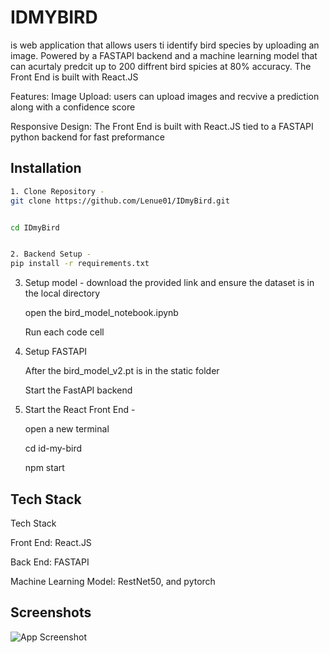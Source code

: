 # IDMYBIRD

is web application that allows users ti identify bird species by uploading an image. Powered by a FASTAPI backend and a machine learning model that can acurtaly predcit up to 200 diffrent bird spicies at 80% accuracy. The Front End is built with React.JS


Features:
Image Upload: users can upload images and recvive a prediction along with a confidence score

Responsive Design: The Front End is built with React.JS tied to a FASTAPI python backend for fast preformance 





## Installation

```bash
1. Clone Repository -
git clone https://github.com/Lenue01/IDmyBird.git


cd IDmyBird


2. Backend Setup -
pip install -r requirements.txt
```
    

3. Setup model -
   download the provided link and ensure the dataset is in the local directory
   
   
   open the bird_model_notebook.ipynb
   
   
   Run each code cell



4. Setup FASTAPI
   
   
   After the bird_model_v2.pt is in the static folder
   
   
   Start the FastAPI backend

5. Start the React Front End -

   open a new terminal
   
   cd id-my-bird
   
   
   npm start


   

## Tech Stack
Tech Stack

Front End:
React.JS

Back End: 
FASTAPI 

Machine Learning Model: 
RestNet50, and pytorch
## Screenshots

![App Screenshot](https://github.com/user-attachments/assets/493fa4f1-d0a9-4e0a-87ea-873dec712125)


   
   

